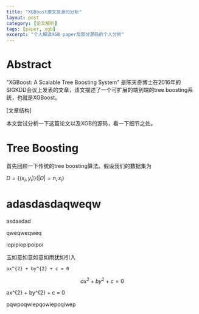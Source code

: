 ```yaml
---
title: "XGBoost原文及源码分析"
layout: post
category: [论文解析]
tags: [paper, xgb]
excerpt: "个人解读XGB paper及部分源码的个人分析"
---
```


# Abstract

"XGBoost: A Scalable Tree Boosting System" 是陈天奇博士在2016年的SIGKDD会议上发表的文章，该文描述了一个可扩展的端到端的tree boosting系统，也就是XGBoost。

[文章结构]

本文尝试分析一下这篇论文以及XGB的源码，看一下细节之处。

# Tree Boosting

首先回顾一下传统的tree boosting算法。假设我们的数据集为

$D = \{(x_i, y_i)\} (|D| = n, x_i )​$

# adasdasdaqweqw

asdasdad

qweqweqweq

iopipiopipoipoi

玉如意如意如意如雨犹如引入

```
ax^{2} + by^{2} + c = 0
```

```math
ax^{2} + by^{2} + c = 0
```



ax^{2} + by^{2} + c = 0

pqwpoqwiepqowiepoqiwep